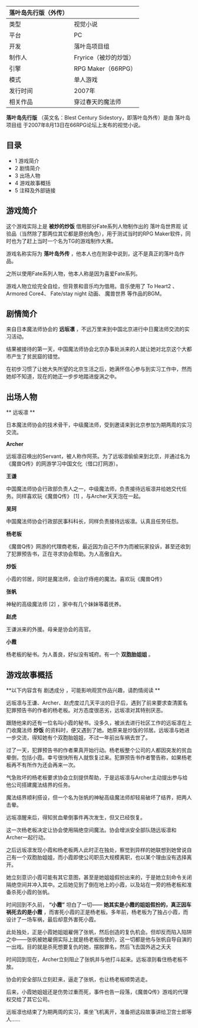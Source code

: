 |  落叶岛先行版（外传）  ||
|---|---|
|类型  |  视觉小说   |
|平台  |  PC   |
|开发  |  落叶岛项目组   |
|制作人  |  Fryrice（被炒的炒饭）   |
|引擎  |  RPG Maker（66RPG）   |
|模式  |  单人游戏   |
|发行时间  |  2007年   |
|相关作品  |  穿过春天的魔法师   |
  
**落叶岛先行版** （英文名：Blest Century Sidestory，即落叶岛外传）是由  落叶岛项目组
于2007年8月13日在66RPG论坛上发布的视觉小说。

##  目录

  * 1  游戏简介 
  * 2  剧情简介 
  * 3  出场人物 
  * 4  游戏故事概括 
  * 5  注释及外部链接 

##  游戏简介

这个游戏实际上是 **被炒的炒饭** 借用部分Fate系列人物制作出的  落叶岛世界观  试验品（当然除了那两位其它都是原创角色），用于测试当时的RPG
Maker软件，同时也为了赶上当时一个名为TG的游戏制作大赛。

游戏名称实际为 **落叶岛外传** ，他本人也在附录中说到，这不是真正的落叶岛作品。

之所以使用Fate系列人物，他本人称是因为喜爱Fate系列。

游戏人物立绘完全自绘，但背景和音乐均为借用。音乐使用了  To Heart2  、Armored Core4、  Fate/stay night  动画、
魔兽世界  等作品的BGM。

##  剧情简介

来自日本魔法师协会的 **远坂凛** ，不远万里来到中国北京进行中日魔法师交流的实习活动。

结果被接待的第一天，中国魔法师协会北京办事处派来的人就让她对北京这个大都市产生了贫民窟的错觉。

在初步习惯了让她大失所望的北京生活之后，她满怀信心参与到实习工作中，然而她却不知道，现在的她正一步步地踏进旋涡之中。

##  出场人物

** 远坂凛  **

日本魔法师协会的技术骨干，中级魔法师，受到邀请来到北京参加为期两周的实习交流。

**Archer**

远坂凛召唤出的Servant，被人称作阿茶。为了远坂凛偷偷来到北京，并通过名为《魔兽Q传》的网游学习中国文化（借口打网游）。

**王谦**

中国魔法师协会行政部负责人之一，中级魔法师，负责接待远坂凛并给她交代任务。同样喜欢玩《魔兽Q传》  [1]  ，与Archer天天泡在一起。

**吴珂**

中国魔法师协会行政部民事科科长，同样负责接待远坂凛。认真且任劳任怨。

**杨老板**

《魔兽Q传》网游的代理商老板，最近因为自己不作为而被玩家投诉，甚至还收到了犯罪预告书，正在寻求协会帮助。为人高傲自大。

**炒饭**

小霞的邻居，同时是魔法师，会治疗痔疮的魔法。喜欢玩《魔兽Q传》

**张帆**

神秘的高级魔法师  [2]  ，家中有几个妹妹等着抚养。

**赵虎**

王谦派来的外援。母亲是协会的高官。

**小霞**

杨老板的秘书。为人善良，好似没有城府。有一个 **双胞胎姐姐** 。

##  游戏故事概括

**以下内容含有 剧透成分  ，可能影响观赏作品兴趣，请酌情阅读 **

远坂凛与王谦、Archer、赵虎度过几天平淡的日子后，遇到了前来要求查清匿名犯罪预告书的作者的杨老板。对方态度很恶劣，远坂凛对其特别厌恶。

跟随他来的还有一位名叫小霞的秘书。没多久，被派去进行社区工作的远坂凛在上门收魔法师 **炒饭**
的资料时，便又遇到了她。她原来是炒饭的邻居。远坂凛与她进一步交流，得知她有个双胞胎姐姐，不过一年前出车祸去世了。

过了一天，犯罪预告书的作者果真开始行动。杨老板整个公司的人都因突发的贫血晕倒，包括小霞。幸亏很快所有人就恢复过来。犯罪预告书作者警告称，如果杨老板再不有所作为还会再来一次。

气急败坏的杨老板要求协会立刻提供帮助，于是远坂凛与Archer主动提出参与给他公司搭建魔法结界的任务。

魔法结界顺利搭设，但一个名为张帆的神秘高级魔法师却轻易破坏了结界，把两人击晕。

远坂凛醒来后，得知贫血晕倒事件再次发生，但又已经恢复。

这一次杨老板决定让协会使用隔绝空间魔法。协会增派安全部队随远坂凛和Archer一起行动。

之后远坂凛发现小霞和杨老板两人此时正在独处，察觉到异样的她联想到她曾说自己有一个双胞胎姐姐，而小霞即使公司职员大规模离职，也以某个理由没有选择离开。

她立刻意识小霞可能有其它意图，甚至是她姐姐假扮出来的，于是她立刻命令关闭隔绝空间并冲入其中。之后她见到了倒在地上的小霞，以及站在一旁的杨老板和准备杀死小霞的张帆。

时间回到不久前， **“小霞”** 坦白了一切—— **她其实是小霞的姐姐假扮的，真正因车祸死去的是小霞**
，而害死小霞的正是杨老板。多年前，杨老板为了独占小霞，而设计了一场车祸，最后却意外害死小霞。

此处独处，正是小霞她姐姐雇佣了张帆，然后创造的复仇机会。但却反而陷入陷阱之中——张帆被她雇佣实际上就是杨老板指使的，这一切都是他与张帆自导自演的一出戏。目的就是杀死想要复仇的她，摆脱罪名，然后飞去国外逃之夭夭

时间回到现在，Archer立刻阻止了张帆并与他打斗起来。远坂凛则看住杨老板不放。

协会的安全部队立刻赶来，逼走了张帆，也让杨老板顺势逃走。

后来，小霞她姐姐还是伤势过重而死，事件也告一段落，《魔兽Q传》游戏的代理权交给了其它公司。

远坂凛也结束了为期两周的实习，乘坐飞机离开，准备把这段故事讲给卫宫士郎等人……
